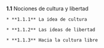 **1.1** Nociones de cultura y libertad

    * **1.1.1** La idea de cultura

    * **1.1.2** Las ideas de libertad

    * **1.1.3** Hacia la cultura libre
